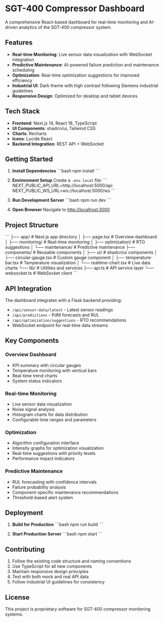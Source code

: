 # SGT-400 Compressor Dashboard

A comprehensive React-based dashboard for real-time monitoring and AI-driven analytics of the SGT-400 compressor system.

## Features

- **Real-time Monitoring**: Live sensor data visualization with WebSocket integration
- **Predictive Maintenance**: AI-powered failure prediction and maintenance scheduling
- **Optimization**: Real-time optimization suggestions for improved efficiency
- **Industrial UI**: Dark theme with high contrast following Siemens industrial guidelines
- **Responsive Design**: Optimized for desktop and tablet devices

## Tech Stack

- **Frontend**: Next.js 14, React 18, TypeScript
- **UI Components**: shadcn/ui, Tailwind CSS
- **Charts**: Recharts
- **Icons**: Lucide React
- **Backend Integration**: REST API + WebSocket

## Getting Started

1. **Install Dependencies**
   \`\`\`bash
   npm install
   \`\`\`

2. **Environment Setup**
   Create a `.env.local` file:
   \`\`\`
   NEXT_PUBLIC_API_URL=http://localhost:5000/api
   NEXT_PUBLIC_WS_URL=ws://localhost:5000/ws
   \`\`\`

3. **Run Development Server**
   \`\`\`bash
   npm run dev
   \`\`\`

4. **Open Browser**
   Navigate to [http://localhost:3000](http://localhost:3000)

## Project Structure

\`\`\`
├── app/                    # Next.js app directory
│   ├── page.tsx           # Overview dashboard
│   ├── monitoring/        # Real-time monitoring
│   ├── optimization/      # RTO suggestions
│   └── maintenance/       # Predictive maintenance
├── components/            # Reusable components
│   ├── ui/               # shadcn/ui components
│   ├── circular-gauge.tsx # Custom gauge component
│   ├── temperature-bar.tsx # Temperature visualization
│   └── realtime-chart.tsx # Live data charts
└── lib/                  # Utilities and services
    ├── api.ts            # API service layer
    └── websocket.ts      # WebSocket client
\`\`\`

## API Integration

The dashboard integrates with a Flask backend providing:

- `/api/sensor-data/latest` - Latest sensor readings
- `/api/predictions` - PdM forecasts and RUL
- `/api/optimization/suggestions` - RTO recommendations
- WebSocket endpoint for real-time data streams

## Key Components

### Overview Dashboard
- KPI summary with circular gauges
- Temperature monitoring with vertical bars
- Real-time trend charts
- System status indicators

### Real-time Monitoring
- Live sensor data visualization
- Noise signal analysis
- Histogram charts for data distribution
- Configurable time ranges and parameters

### Optimization
- Algorithm configuration interface
- Intensity graphs for optimization visualization
- Real-time suggestions with priority levels
- Performance impact indicators

### Predictive Maintenance
- RUL forecasting with confidence intervals
- Failure probability analysis
- Component-specific maintenance recommendations
- Threshold-based alert system

## Deployment

1. **Build for Production**
   \`\`\`bash
   npm run build
   \`\`\`

2. **Start Production Server**
   \`\`\`bash
   npm start
   \`\`\`

## Contributing

1. Follow the existing code structure and naming conventions
2. Use TypeScript for all new components
3. Maintain responsive design principles
4. Test with both mock and real API data
5. Follow industrial UI guidelines for consistency

## License

This project is proprietary software for SGT-400 compressor monitoring systems.
